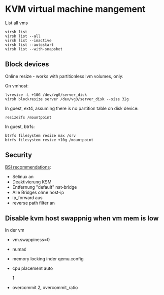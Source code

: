 KVM virtual machine mangement
=============================


List all vms

    virsh list
    virsh list --all
    virsh list --inactive
    virsh list --autostart
    virsh list --with-snapshot


Block devices
-------------

Online resize - works with partitionless lvm volumes, only:

On vmhost:

    lvresize -L +10G /dev/vg0/server_disk
    virsh blockresize server /dev/vg0/server_disk --size 32g

In guest, ext4, assuming there is no partition table on disk device:

    resize2fs /mountpoint 

In guest, btrfs:

    btrfs filesystem resize max /srv
    btrfs filesystem resize +10g /mountpoint

Security
-------

[BSI recommendations](https://www.bsi.bund.de/SharedDocs/Downloads/DE/BSI/Publikationen/Studien/Sicherheitsanalyse_KVM/Sicherheitsanalyse_KVM.pdf?__blob=publicationFile&v=3):

* Selinux an
* Deaktivierung KSM
* Entfernung "default" nat-bridge
* Alle Bridges ohne host-ip
* ip_forward aus
* reverse path filter an


Disable kvm host swappnig when vm mem is low
--------------------------------------------

In der vm
* vm.swappiness=0
* numad
* memory locking inder qemu.config

    <memoryBacking>
       <locked/>
    </memoryBacking>

* cpu placement auto

    <vcpu placement='auto'>1</vcpu>

* overcommit 2, overcommit_ratio 


